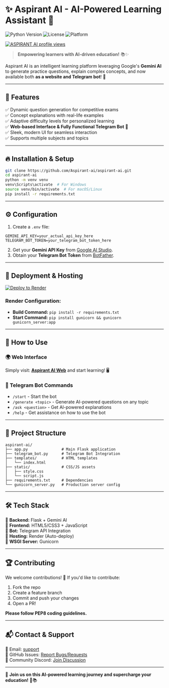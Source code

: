 # ✨ Aspirant AI - AI-Powered Learning Assistant 🚀

![Python Version](https://img.shields.io/badge/python-3.13%2B-blue)
![License](https://img.shields.io/badge/license)
![Platform](https://img.shields.io/badge/platform-Web%20%7C%20Telegram-blueviolet)

[![ASPIRANT AI profile views](https://u8views.com/api/v1/github/profiles/155420983/views/day-week-month-total-count.svg)](https://u8views.com/github/Aspirant-ai)

> **Empowering learners with AI-driven education!** 📚✨

Aspirant AI is an intelligent learning platform leveraging Google's **Gemini AI** to generate practice questions, explain complex concepts, and now available both **as a website and Telegram bot**! 🎉

---

## 🌟 Features 
✅ Dynamic question generation for competitive exams  
✅ Concept explanations with real-life examples  
✅ Adaptive difficulty levels for personalized learning  
✅ **Web-based Interface & Fully Functional Telegram Bot** 🤖  
✅ Sleek, modern UI for seamless interaction  
✅ Supports multiple subjects and topics  

---

## 🔥 Installation & Setup

```bash
git clone https://github.com/Aspirant-ai/aspirant-ai.git
cd aspirant-ai
python -m venv venv
venv\Scripts\activate  # For Windows
source venv/bin/activate  # For macOS/Linux
pip install -r requirements.txt
```

---

## ⚙️ Configuration 
1. Create a `.env` file:
```env
GEMINI_API_KEY=your_actual_api_key_here
TELEGRAM_BOT_TOKEN=your_telegram_bot_token_here
```
2. Get your **Gemini API Key** from [Google AI Studio](https://aistudio.google.com/).  
3. Obtain your **Telegram Bot Token** from [BotFather](https://t.me/BotFather).  

---

## 🚀 Deployment & Hosting

[![Deploy to Render](https://render.com/images/deploy-to-render-button.svg)](https://render.com/deploy)

### Render Configuration:
- **Build Command:** `pip install -r requirements.txt`
- **Start Command:** `pip install gunicorn && gunicorn gunicorn_server:app`

---

## 🎯 How to Use

### 🌍 Web Interface
Simply visit: **[Aspirant AI Web](https://aspirant-ai.onrender.com/)** and start learning! 🖥️

### 🤖 Telegram Bot Commands
- `/start` - Start the bot
- `/generate <topic>` - Generate AI-powered questions on any topic
- `/ask <question>` - Get AI-powered explanations
- `/help` - Get assistance on how to use the bot

---

## 📁 Project Structure 
```
aspirant-ai/
├── app.py               # Main Flask application
├── telegram_bot.py      # Telegram Bot Integration
├── templates/           # HTML templates
│   └── index.html
├── static/              # CSS/JS assets
│   ├── style.css
│   └── script.js
├── requirements.txt     # Dependencies
└── gunicorn_server.py   # Production server config
```

---

## 🛠 Tech Stack 
🔹 **Backend:** Flask + Gemini AI  
🔹 **Frontend:** HTML5/CSS3 + JavaScript  
🔹 **Bot:** Telegram API Integration  
🔹 **Hosting:** Render (Auto-deploy)  
🔹 **WSGI Server:** Gunicorn  

---

## 🏆 Contributing 
We welcome contributions! 🚀 If you'd like to contribute:
1. Fork the repo
2. Create a feature branch
3. Commit and push your changes
4. Open a PR!

**Please follow PEP8 coding guidelines.**

---

## 📬 Contact & Support
📧 Email: [support](#)  
🐛 GitHub Issues: [Report Bugs/Requests](https://github.com/Aspirant-ai/aspirant-ai/issues)  
💬 Community Discord: [Join Discussion](#)  

---

🌟 **Join us on this AI-powered learning journey and supercharge your education!** 🚀📚
